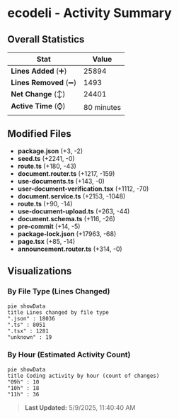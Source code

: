 # ecodeli - Activity Summary 

## Overall Statistics

| Stat                   | Value                                                             |
| ---------------------- | ----------------------------------------------------------------- |
| **Lines Added** (➕)   | 25894                                          |
| **Lines Removed** (➖) | 1493                                        |
| **Net Change** (↕)    | 24401                |
| **Active Time** (⌚)   | 80 minutes |


## Modified Files
- **package.json** (+3, -2)
- **seed.ts** (+2241, -0)
- **route.ts** (+180, -43)
- **document.router.ts** (+1217, -159)
- **use-documents.ts** (+143, -0)
- **user-document-verification.tsx** (+1112, -70)
- **document.service.ts** (+2153, -1048)
- **route.ts** (+90, -14)
- **use-document-upload.ts** (+263, -44)
- **document.schema.ts** (+116, -26)
- **pre-commit** (+14, -5)
- **package-lock.json** (+17963, -68)
- **page.tsx** (+85, -14)
- **announcement.router.ts** (+314, -0)

## Visualizations

### By File Type (Lines Changed)

```mermaid
pie showData
title Lines changed by file type
".json" : 18036
".ts" : 8051
".tsx" : 1281
"unknown" : 19
```

### By Hour (Estimated Activity Count)

```mermaid
pie showData
title Coding activity by hour (count of changes)
"09h" : 10
"10h" : 18
"11h" : 36
```


> **Last Updated:** 5/9/2025, 11:40:40 AM